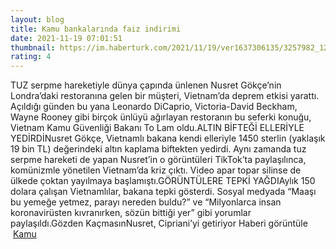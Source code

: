 ```yaml
--- 
layout: blog
title: Kamu bankalarında faiz indirimi
date: 2021-11-19 07:01:51
thumbnail: https://im.haberturk.com/2021/11/19/ver1637306135/3257982_1200x627.jpg
rating: 4
---
```

TUZ serpme hareketiyle dünya çapında ünlenen Nusret Gökçe’nin Londra’daki restoranına gelen bir müşteri, Vietnam’da deprem etkisi yarattı. Açıldığı günden bu yana Leonardo DiCaprio, Victoria-David Beckham, Wayne Rooney gibi birçok ünlüyü ağırlayan restoranın bu seferki konuğu, Vietnam Kamu Güvenliği Bakanı To Lam oldu.ALTIN BİFTEĞİ ELLERİYLE YEDİRDİNusret Gökçe, Vietnamlı bakana kendi elleriyle 1450 sterlin (yaklaşık 19 bin TL) değerindeki altın kaplama biftekten yedirdi. Aynı zamanda tuz serpme hareketi de yapan Nusret’in o görüntüleri TikTok’ta paylaşılınca, komünizmle yönetilen Vietnam’da kriz çıktı. Video apar topar silinse de ülkede çoktan yayılmaya başlamıştı.GÖRÜNTÜLERE TEPKİ YAĞDIAylık 150 dolara çalışan Vietnamlılar, bakana tepki gösterdi. Sosyal medyada “Maaşı bu yemeğe yetmez, parayı nereden buldu?” ve “Milyonlarca insan koronavirüsten kıvranırken, sözün bittiği yer” gibi yorumlar paylaşıldı.Gözden KaçmasınNusret, Cipriani’yi getiriyor Haberi görüntüle </br>&nbsp;<a href="">Kamu</a>